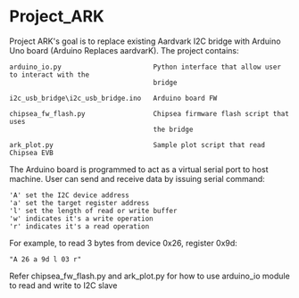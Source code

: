 # Project_ARK
Project ARK's goal is to replace existing Aardvark I2C bridge with Arduino Uno
board (Arduino Replaces aardvarK).  The project contains:

	arduino_io.py						Python interface that allow user to interact with the 
										bridge
	
	i2c_usb_bridge\i2c_usb_bridge.ino	Arduino board FW
	
	chipsea_fw_flash.py					Chipsea firmware flash script that uses
										the bridge
										
	ark_plot.py							Sample plot script that read Chipsea EVB
										
	
The Arduino board is programmed to act as a virtual serial port to host machine.
User can send and receive data by issuing serial command:

	'A' set the I2C device address
	'a' set the target register address
	'l' set the length of read or write buffer
	'w' indicates it's a write operation
	'r' indicates it's a read operation
	
For example, to read 3 bytes from device 0x26, register 0x9d:

	"A 26 a 9d l 03 r"


Refer chipsea_fw_flash.py and ark_plot.py for how to use arduino_io module to
read and write to I2C slave